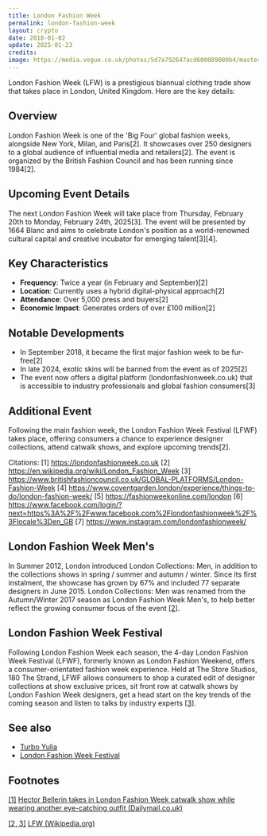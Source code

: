 ```yaml
---
title: London Fashion Week
permalink: london-fashion-week
layout: crypto
date: 2018-01-02
update: 2025-01-23
credits:
image: https://media.vogue.co.uk/photos/5d7a792647acd600089080b4/master/pass/MQQ3YLgQ.jpeg
---
```


London Fashion Week (LFW) is a prestigious biannual clothing trade show that takes place in London, United Kingdom. Here are the key details:

## Overview
London Fashion Week is one of the 'Big Four' global fashion weeks, alongside New York, Milan, and Paris[2]. It showcases over 250 designers to a global audience of influential media and retailers[2]. The event is organized by the British Fashion Council and has been running since 1984[2].

## Upcoming Event Details
The next London Fashion Week will take place from Thursday, February 20th to Monday, February 24th, 2025[3]. The event will be presented by 1664 Blanc and aims to celebrate London's position as a world-renowned cultural capital and creative incubator for emerging talent[3][4].

## Key Characteristics
- **Frequency**: Twice a year (in February and September)[2]
- **Location**: Currently uses a hybrid digital-physical approach[2]
- **Attendance**: Over 5,000 press and buyers[2]
- **Economic Impact**: Generates orders of over £100 million[2]

## Notable Developments
- In September 2018, it became the first major fashion week to be fur-free[2]
- In late 2024, exotic skins will be banned from the event as of 2025[2]
- The event now offers a digital platform (londonfashionweek.co.uk) that is accessible to industry professionals and global fashion consumers[3]

## Additional Event
Following the main fashion week, the London Fashion Week Festival (LFWF) takes place, offering consumers a chance to experience designer collections, attend catwalk shows, and explore upcoming trends[2].

Citations:
[1] https://londonfashionweek.co.uk
[2] https://en.wikipedia.org/wiki/London_Fashion_Week
[3] https://www.britishfashioncouncil.co.uk/GLOBAL-PLATFORMS/London-Fashion-Week
[4] https://www.coventgarden.london/experience/things-to-do/london-fashion-week/
[5] https://fashionweekonline.com/london
[6] https://www.facebook.com/login/?next=https%3A%2F%2Fwww.facebook.com%2Flondonfashionweek%2F%3Flocale%3Den_GB
[7] https://www.instagram.com/londonfashionweek/

## London Fashion Week Men's

In Summer 2012, London introduced London Collections: Men, in addition to the collections shows in spring / summer and autumn / winter. Since its first instalment, the showcase has grown by 67% and included 77 separate designers in June 2015. London Collections: Men was renamed from the Autumn/Winter 2017 season as London Fashion Week Men's, to help better reflect the growing consumer focus of the event <span id="a2">[\[2\]](#f2)</span>.

## London Fashion Week Festival

Following London Fashion Week each season, the 4-day London Fashion Week Festival (LFWF), formerly known as London Fashion Weekend, offers a consumer-orientated fashion week experience. Held at The Store Studios, 180 The Strand, LFWF allows consumers to shop a curated edit of designer collections at show exclusive prices, sit front row at catwalk shows by London Fashion Week designers, get a head start on the key trends of the coming season and listen to talks by industry experts <span id="a2">[\[3\]](#f2)</span>.

## See also

+ [Turbo Yulia](turbo-yulia)
+ [London Fashion Week Festival](index)

## Footnotes

[[1]](#a1) <span id="f1"></span> [Hector Bellerin takes in London Fashion Week catwalk show while wearing another eye-catching outfit (Dailymail.co.uk)](https://www.dailymail.co.uk/sport/football/article-6563563/Hector-Bellerin-takes-London-Fashion-Week-catwalk-wearing-eye-catching-outfit.html)

[[2, 3]](#a2) <span id="f2"></span> [LFW (Wikipedia.org)](https://en.wikipedia.org/wiki/London_Fashion_Week)

